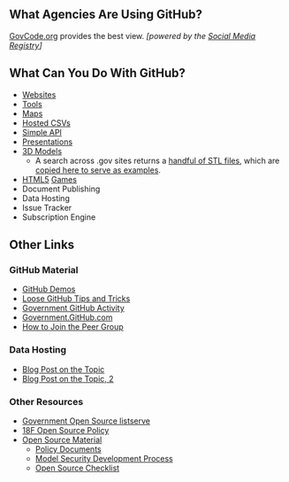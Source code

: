
## What Agencies Are Using GitHub?  

[GovCode.org](https://www.govcode.org) provides the best view. _[powered  by the [Social Media Registry](https://registry.usa.gov/)]_  

## What Can You Do With GitHub?  

* [Websites](https://github.com/18F/github-in-government/blob/master/pages/websites_in_github.md)
* [Tools](http://gsa.github.io/Open-Data-Collaboration-Sandbox/tools_hosted_in_github/)
* [Maps](https://github.com/18F/github-in-government/blob/master/pages/maps_in_github.md)
* [Hosted CSVs](https://github.com/18F/github-in-government/blob/master/pages/CSVs_in_github.md)
* [Simple API](https://github.com/GSA/Very-Simple-API)
* [Presentations](http://gsa.github.io/Open-Data-Collaboration-Sandbox/github_presentations/)
* [3D Models](https://github.com/blog/1465-stl-file-viewing)
  * A search across .gov sites returns a [handful of STL files](https://www.google.com/search?q=filetype:stl+site:.gov), which are [copied here to serve as examples](https://github.com/18F/github-demos/tree/master/sample_files/stl).  
* [HTML5](https://github.com/EnclaveGames/Captain-Rogers/tree/gh-pages) [Games](http://github.com/gabrielecirulli/2048/)
* Document Publishing
* Data Hosting
* Issue Tracker
* Subscription Engine


## Other Links 

### GitHub Material 
* [GitHub Demos](https://github.com/18F/github-demos)
* [Loose GitHub Tips and Tricks](http://gsa.github.io/Open-Data-Collaboration-Sandbox/github_tips_and_tricks/)
* [Government GitHub Activity](http://www.govcode.org/)
* [Government.GitHub.com](https://government.github.com/)
* [How to Join the Peer Group](https://github.com/government/welcome#readme)

### Data Hosting
* [Blog Post on the Topic](http://ben.balter.com/2013/12/30/data-user-experience/)
* [Blog Post on the Topic, 2](http://ben.balter.com/2013/09/16/treat-data-as-code/)

### Other Resources 
* [Government Open Source listserve](https://groups.google.com/forum/?nomobile=true#!forum/government-open-source)
* [18F Open Source Policy](https://github.com/18F/open-source-policy/blob/master/policy.md)
* [Open Source Material](http://18f.github.io/open-source-program/)
  * [Policy Documents](http://18f.github.io/open-source-program/pages/policy_documents)
  * [Model Security Development Process](http://18f.github.io/open-source-program/pages/model_security_development_process.html)
  * [Open Source Checklist](http://18f.github.io/open-source-program/pages/opensource_checklist)


